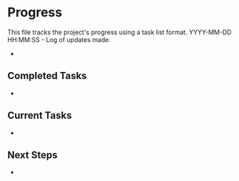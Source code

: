# Progress

This file tracks the project's progress using a task list format.
YYYY-MM-DD HH:MM:SS - Log of updates made.

-

## Completed Tasks

-

## Current Tasks

-

## Next Steps

-
